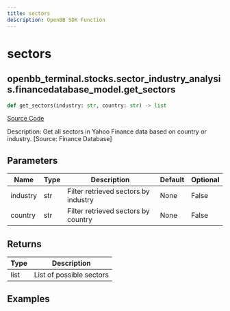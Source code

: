 ```yaml
---
title: sectors
description: OpenBB SDK Function
---
```


# sectors

## openbb_terminal.stocks.sector_industry_analysis.financedatabase_model.get_sectors

```python title='openbb_terminal/stocks/sector_industry_analysis/financedatabase_model.py'
def get_sectors(industry: str, country: str) -> list
```
[Source Code](https://github.com/OpenBB-finance/OpenBBTerminal/tree/main/openbb_terminal/stocks/sector_industry_analysis/financedatabase_model.py#L44)

Description: Get all sectors in Yahoo Finance data based on country or industry. [Source: Finance Database]

## Parameters

| Name | Type | Description | Default | Optional |
| ---- | ---- | ----------- | ------- | -------- |
| industry | str | Filter retrieved sectors by industry | None | False |
| country | str | Filter retrieved sectors by country | None | False |

## Returns

| Type | Description |
| ---- | ----------- |
| list | List of possible sectors |

## Examples

